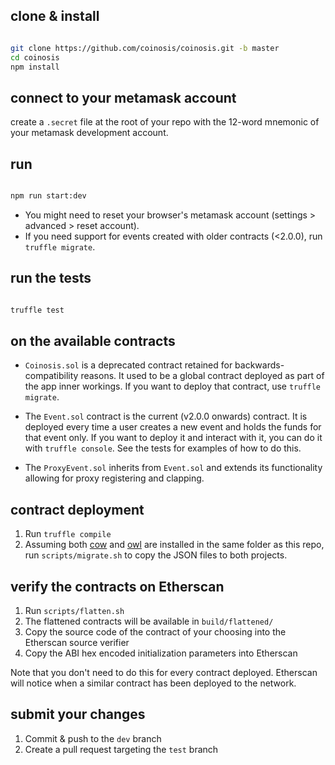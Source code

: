 ## clone & install

```bash

git clone https://github.com/coinosis/coinosis.git -b master
cd coinosis
npm install

```

## connect to your metamask account

create a `.secret` file at the root of your repo with the 12-word mnemonic of your metamask development account.

## run

```bash

npm run start:dev

```

* You might need to reset your browser's metamask account (settings > advanced > reset account).
* If you need support for events created with older contracts (<2.0.0), run `truffle migrate`.

## run the tests

```bash

truffle test

```

## on the available contracts

* `Coinosis.sol` is a deprecated contract retained for backwards-compatibility reasons. It used to be a global contract deployed as part of the app inner workings. If you want to deploy that contract, use `truffle migrate`.

* The `Event.sol` contract is the current (v2.0.0 onwards) contract. It is deployed every time a user creates a new event and holds the funds for that event only. If you want to deploy it and interact with it, you can do it with `truffle console`. See the tests for examples of how to do this.

* The `ProxyEvent.sol` inherits from `Event.sol` and extends its functionality allowing for proxy registering and clapping.

## contract deployment

1. Run `truffle compile`
2. Assuming both [cow](https://github.com/coinosis/cow) and [owl](https://github.com/coinosis/owl) are installed in the same folder as this repo, run `scripts/migrate.sh` to copy the JSON files to both projects.

## verify the contracts on Etherscan

1. Run `scripts/flatten.sh`
2. The flattened contracts will be available in `build/flattened/`
3. Copy the source code of the contract of your choosing into the Etherscan source verifier
4. Copy the ABI hex encoded initialization parameters into Etherscan

Note that you don't need to do this for every contract deployed. Etherscan will notice when a similar contract has been deployed to the network.

## submit your changes

1. Commit & push to the `dev` branch
2. Create a pull request targeting the `test` branch
